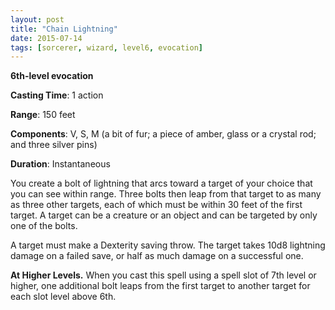 ```yaml
---
layout: post
title: "Chain Lightning"
date: 2015-07-14
tags: [sorcerer, wizard, level6, evocation]
---
```


**6th-level evocation**

**Casting Time**: 1 action

**Range**: 150 feet

**Components**: V, S, M (a bit of fur; a piece of amber, glass or a crystal rod; and three silver pins)

**Duration**: Instantaneous

You create a bolt of lightning that arcs toward a target of your choice that you can see within range. Three bolts then leap from that target to as many as three other targets, each of which must be within 30 feet of the first target. A target can be a creature or an object and can be targeted by only one of the bolts.

A target must make a Dexterity saving throw. The target takes 10d8 lightning damage on a failed save, or half as much damage on a successful one.

**At Higher Levels.** When you cast this spell using a spell slot of 7th level or higher, one additional bolt leaps from the first target to another target for each slot level above 6th.